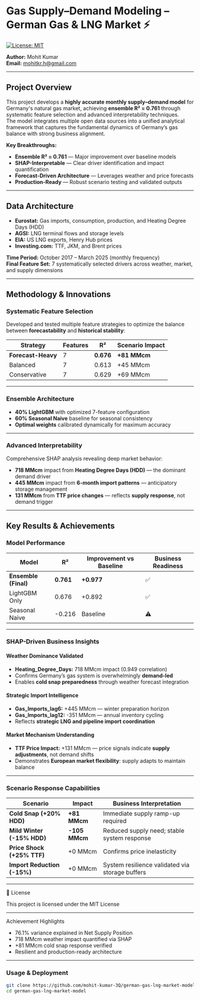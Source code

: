 # Gas Supply–Demand Modeling – German Gas & LNG Market ⚡

[![License: MIT](https://img.shields.io/badge/License-MIT-yellow.svg)](https://opensource.org/licenses/MIT)

**Author:** Mohit Kumar  
**Email:** mohitkr.h@gmail.com  

---

## Project Overview

This project develops a **highly accurate monthly supply–demand model** for Germany's natural gas market, achieving **ensemble R² = 0.761** through systematic feature selection and advanced interpretability techniques.  
The model integrates multiple open data sources into a unified analytical framework that captures the fundamental dynamics of Germany’s gas balance with strong business alignment.

**Key Breakthroughs:**
- **Ensemble R² = 0.761** — Major improvement over baseline models  
- **SHAP-Interpretable** — Clear driver identification and impact quantification  
- **Forecast-Driven Architecture** — Leverages weather and price forecasts  
- **Production-Ready** — Robust scenario testing and validated outputs  

---

## Data Architecture

- **Eurostat:** Gas imports, consumption, production, and Heating Degree Days (HDD)  
- **AGSI:** LNG terminal flows and storage levels  
- **EIA:** US LNG exports, Henry Hub prices  
- **Investing.com:** TTF, JKM, and Brent prices  

**Time Period:** October 2017 – March 2025 (monthly frequency)  
**Final Feature Set:** 7 systematically selected drivers across weather, market, and supply dimensions  

---

## Methodology & Innovations

### Systematic Feature Selection

Developed and tested multiple feature strategies to optimize the balance between **forecastability** and **historical stability**:

| Strategy | Features | R² | Scenario Impact |
|----------|-----------|----|-----------------|
| **Forecast-Heavy** | 7 | **0.676** | **+81 MMcm** |
| Balanced | 7 | 0.613 | +45 MMcm |
| Conservative | 7 | 0.629 | +69 MMcm |

---

### Ensemble Architecture
- **40% LightGBM** with optimized 7-feature configuration  
- **60% Seasonal Naive** baseline for seasonal consistency  
- **Optimal weights** calibrated dynamically for maximum accuracy  

---

### Advanced Interpretability
Comprehensive SHAP analysis revealing deep market behavior:
- **718 MMcm** impact from **Heating Degree Days (HDD)** — the dominant demand driver  
- **445 MMcm** impact from **6-month import patterns** — anticipatory storage management  
- **131 MMcm** from **TTF price changes** — reflects **supply response**, not demand trigger  

---

## Key Results & Achievements

### Model Performance

| Model | R² | Improvement vs Baseline | Business Readiness |
|-------|-----|------------------------|--------------------|
| **Ensemble (Final)** | **0.761** | **+0.977** | ✅ |
| LightGBM Only | 0.676 | +0.892 | ✅ |
| Seasonal Naive | -0.216 | Baseline | ⚠️ |

---

### SHAP-Driven Business Insights

#### **Weather Dominance Validated**
- **Heating_Degree_Days:** 718 MMcm impact (0.949 correlation)  
- Confirms Germany’s gas system is overwhelmingly **demand-led**  
- Enables **cold snap preparedness** through weather forecast integration  

#### **Strategic Import Intelligence**
- **Gas_Imports_lag6:** +445 MMcm — winter preparation horizon  
- **Gas_Imports_lag12:** -351 MMcm — annual inventory cycling  
- Reflects **strategic LNG and pipeline import coordination**  

#### **Market Mechanism Understanding**
- **TTF Price Impact:** +131 MMcm — price signals indicate **supply adjustments**, not demand shifts  
- Demonstrates **European market flexibility**: supply adapts to maintain balance  

---

### Scenario Response Capabilities

| Scenario | Impact | Business Interpretation |
|----------|---------|------------------------|
| **Cold Snap (+20% HDD)** | **+81 MMcm** | Immediate supply ramp-up required |
| **Mild Winter (-15% HDD)** | **-105 MMcm** | Reduced supply need; stable system response |
| **Price Shock (+25% TTF)** | +0 MMcm | Confirms price inelasticity |
| **Import Reduction (-15%)** | +0 MMcm | System resilience validated via storage buffers |

---

📄 License

This project is licensed under the MIT License

---

Achievement Highlights

- 76.1% variance explained in Net Supply Position
- 718 MMcm weather impact quantified via SHAP
- +81 MMcm cold snap response verified
- Resilient and production-ready architecture

---

### Usage & Deployment
```bash
git clone https://github.com/mohit-kumar-3Q/german-gas-lng-market-model.git
cd german-gas-lng-market-model
